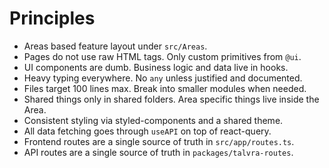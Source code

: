 # Principles

- Areas based feature layout under `src/Areas`.
- Pages do not use raw HTML tags. Only custom primitives from `@ui`.
- UI components are dumb. Business logic and data live in hooks.
- Heavy typing everywhere. No `any` unless justified and documented.
- Files target 100 lines max. Break into smaller modules when needed.
- Shared things only in shared folders. Area specific things live inside the Area.
- Consistent styling via styled-components and a shared theme.
- All data fetching goes through `useAPI` on top of react-query.
- Frontend routes are a single source of truth in `src/app/routes.ts`.
- API routes are a single source of truth in `packages/talvra-routes`.